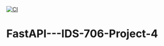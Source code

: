 [![CI](https://github.com/5ukhy21/FastAPI---IDS-706-Project-4/actions/workflows/main.yml/badge.svg)](https://github.com/5ukhy21/FastAPI---IDS-706-Project-4/actions/workflows/main.yml)

# FastAPI---IDS-706-Project-4
